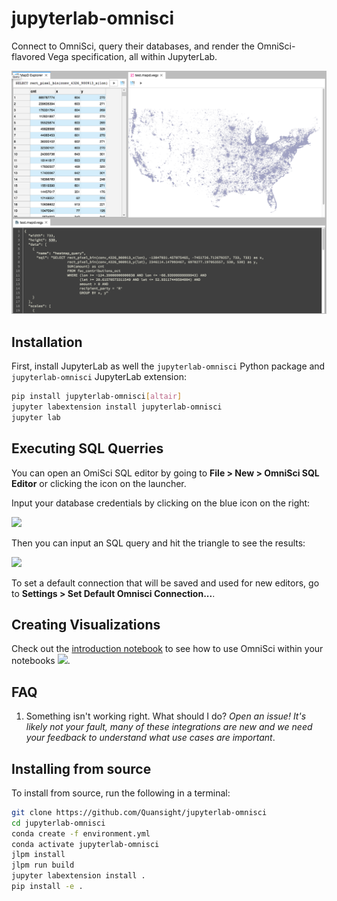 # jupyterlab-omnisci

Connect to OmniSci, query their databases, and render the OmniSci-flavored Vega specification,
all within JupyterLab.

![example](./screenshot.png)

## Installation

First, install JupyterLab as well the `jupyterlab-omnisci` Python package and
`jupyterlab-omnisci` JupyterLab extension:

```bash
pip install jupyterlab-omnisci[altair]
jupyter labextension install jupyterlab-omnisci
jupyter lab
```

## Executing SQL Querries

You can open an OmiSci SQL editor by going to **File > New > OmniSci SQL Editor** or clicking the icon on the launcher.

Input your database credentials by clicking on the blue icon on the right:

![](https://user-images.githubusercontent.com/1186124/49897086-243ba800-fe23-11e8-8bf4-78f35d4fe9ce.png)

Then you can input an SQL query and hit the triangle to see the results:

![](https://user-images.githubusercontent.com/1186124/49897052-0e2de780-fe23-11e8-9265-4bfad02c1f7e.png)

To set a default connection that will be saved and used for new editors, go to **Settings > Set Default Omnisci Connection...**.

## Creating Visualizations

Check out the [introduction notebook](./notebooks/Introduction.ipynb) to see how to use OmniSci within your notebooks [![](https://mybinder.org/badge.svg)](https://mybinder.org/v2/gh/Quansight/jupyterlab-omnisci/master?urlpath=lab/tree/notebooks/Introduction.ipynb).

## FAQ

1. Something isn't working right. What should I do?
   _Open an issue! It's likely not your fault, many of these integrations are new and we need your feedback to understand what use cases are important_.

## Installing from source

To install from source, run the following in a terminal:

```bash
git clone https://github.com/Quansight/jupyterlab-omnisci
cd jupyterlab-omnisci
conda create -f environment.yml
conda activate jupyterlab-omnisci
jlpm install
jlpm run build
jupyter labextension install .
pip install -e .
```
